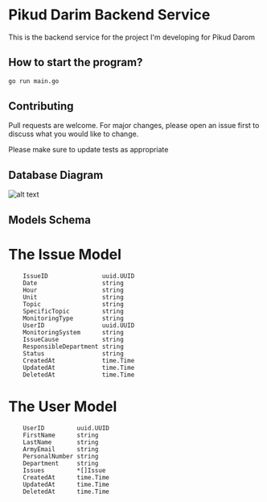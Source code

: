 # Pikud Darim Backend Service

This is the backend service for the project I'm developing for Pikud Darom

## How to start the program?

```bash
go run main.go
```

## Contributing

Pull requests are welcome. For major changes, please open an issue first
to discuss what you would like to change.

Please make sure to update tests as appropriate

## Database Diagram

![alt text](https://dbdiagram.io/d/637f6d36c9abfc6111750074)

## Models Schema

# The Issue Model

```golang
	IssueID               uuid.UUID
	Date                  string
	Hour                  string
	Unit                  string
	Topic                 string
	SpecificTopic         string
	MonitoringType        string
	UserID                uuid.UUID
	MonitoringSystem      string
	IssueCause            string
	ResponsibleDepartment string
	Status                string
	CreatedAt             time.Time
	UpdatedAt             time.Time
	DeletedAt             time.Time
```

# The User Model

```golang
	UserID         uuid.UUID
	FirstName      string
	LastName       string
	ArmyEmail      string
	PersonalNumber string
	Department     string
	Issues         *[]Issue
	CreatedAt      time.Time
	UpdatedAt      time.Time
	DeletedAt      time.Time
```
